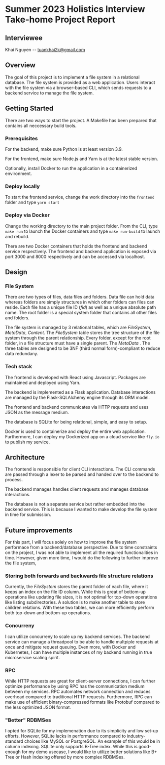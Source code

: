 # Summer 2023 Holistics Interview Take-home Project Report

## Interviewee

Khai Nguyen -- tuankhai2k@gmail.com


## Overview

The goal of this project is to implement a file system in a relational database. The file system is provided as a web application. Users interact with the file system via a browser-based CLI, which sends requests to a backend service to manage the file system.

## Getting Started

There are two ways to start the project. A Makefile has been 
prepared that contains all neccessary build tools.

### Prerequisites

For the backend, make sure Python is at least version 3.9.

For the frontend, make sure Node.js and Yarn is at the latest stable version.

Optionally, install Docker to run the application in a containerized environment.

### Deploy locally

To start the frontend service, change the work directory into the `frontend` folder and type `yarn start`

### Deploy via Docker

Change the working directory to the main project folder. From the CLI, type `make run` to launch the Docker containers and type `make run-build` to launch and rebuild.

There are two Docker containers that holds the frontend and backend service 
respectively. The frontend and backend application is exposed via port 3000 
and 8000 respectively and can be accessed via localhost.

## Design

### File System

 There are two types of files, data files and folders. Data file can hold data whereas folders are simply structures in which other folders can files can reside. Each file has a unique file ID (*fid*) as well as a unique absolute path name. The root folder is a special system folder that contains all other files and folders.

The file system is managed by 3 relational tables, which are *FileSystem*,
 *MetaData*, *Content*. The *FileSystem* table stores the tree structure of the file system through the parent relationship. Every folder, except for the root folder, in a file structure must have a single parent. The *MetaData* . The three tables are designed to be 3NF (third normal form)-compliant to reduce data redundany.


 ### Tech stack

 The frontend is developed with React using Javascript. Packages are maintained and deployed using Yarn.

 The backend is implemented as a Flask application. Database interactions are managed by the Flask-SQLAlchemy engine through its ORM model.

 The frontend and backend communicates via HTTP requests and uses JSON as the message medium.

The database is SQLite for being relational, simple, and easy to setup.

 Docker is used to containerize and deploy the entire web application. Furthermore, I can deploy my Dockerized app on a cloud service like `fly.io` to publish my service.

 ## Architecture

The frontend is responsible for client CLI interactions. The CLI commands are passed through a lexer to be parsed and handed over to the backend to process.

The backend manages handles client requests and manages database interactions.

The database is not a separate service but rather embedded into the backend service. This is because I wanted to make develop the file system in time for submission.

## Future improvements

For this part, I will focus solely on how to improve the file system performace from a backend/database perspective. Due to time constraints on the project, I was not able to implement all the required functionalities in time. However, given more time, I would do the following to further improve the file system,

### Storing both forwards and backwards file structure relations

Currently, the *FileSystem* stores the parent folder of each file, where it keeps an index on the file ID column. While this is great of bottom-up operations like updating file sizes, it is not optimal for top-down operations like listing subdirectories. A solution is to make another table to store children relations. With these two tables, we can more efficiently perform both top-down and bottom-up operations.

### Concurreny

I can utilize concurreny to scale up my backend services. The backend service can manage a
threadpool to be able to handle multpiple requests at once and mitigate request queuing. Even more, with Docker and Kubernetes, I can have multiple instances of my backend running in true microservice scaling spirit.

### RPC

While HTTP requests are great for client-server connections, I can further optimize performance by using RPC has the communication medium between my services. RPC automates network connection and reduces overhead compared to traditional HTTP requests. Furthermore, RPC can make use of efficient binary-compressed formats like Protobuf compared to the less optimized JSON format.

### "Better" RDBMSes

I opted for SQLite for my implemenation due to its simplicity and low set-up efforts. However, SQLite lacks in performance compared to industry-standard choices like MySQL or PostgreSQL. An example of this would be in column indexing. SQLite only supports B-Tree index. While this is good-enough for my demo usecase, I would like to utilize better solutions like B+ Tree or Hash indexing offered by more complex RDBMSes.  

